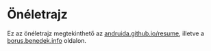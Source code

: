 # Önéletrajz

Ez az önéletrajz megtekinthető az [andruida.github.io/resume](https://andruida.github.io/resume), illetve a [borus.benedek.info](https://borus.benedek.info) oldalon.
